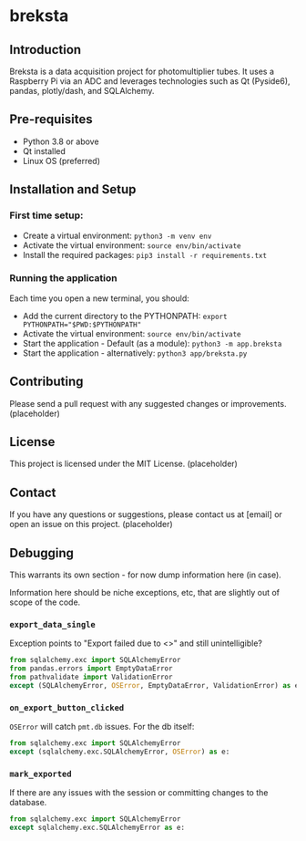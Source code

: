 # breksta

## Introduction

Breksta is a data acquisition project for photomultiplier tubes. It uses a Raspberry Pi via an ADC and leverages technologies such as Qt (Pyside6), pandas, plotly/dash, and SQLAlchemy.

## Pre-requisites

- Python 3.8 or above
- Qt installed
- Linux OS (preferred)

## Installation and Setup

### First time setup:

- Create a virtual environment: `python3 -m venv env`
- Activate the virtual environment: `source env/bin/activate`
- Install the required packages: `pip3 install -r requirements.txt`

### Running the application

Each time you open a new terminal, you should:

- Add the current directory to the PYTHONPATH: `export PYTHONPATH="$PWD:$PYTHONPATH"`
- Activate the virtual environment: `source env/bin/activate`
- Start the application - Default (as a module): `python3 -m app.breksta`
- Start the application - alternatively: `python3 app/breksta.py`

## Contributing
Please send a pull request with any suggested changes or improvements. (placeholder)

## License
This project is licensed under the MIT License. (placeholder)

## Contact
If you have any questions or suggestions, please contact us at [email] or open an issue on this project. (placeholder)

## Debugging

This warrants its own section - for now dump information here (in case).

Information here should be niche exceptions, etc, that are slightly out of scope of the code.

### `export_data_single`

Exception points to "Export failed due to <>" and still unintelligible?

```python
from sqlalchemy.exc import SQLAlchemyError
from pandas.errors import EmptyDataError
from pathvalidate import ValidationError
except (SQLAlchemyError, OSError, EmptyDataError, ValidationError) as e:
```

### `on_export_button_clicked`

`OSError` will catch `pmt.db` issues. For the db itself:

```python
from sqlalchemy.exc import SQLAlchemyError
except (sqlalchemy.exc.SQLAlchemyError, OSError) as e:
```

### `mark_exported`

If there are any issues with the session or committing changes to the database.

```python
from sqlalchemy.exc import SQLAlchemyError
except sqlalchemy.exc.SQLAlchemyError as e:
```
